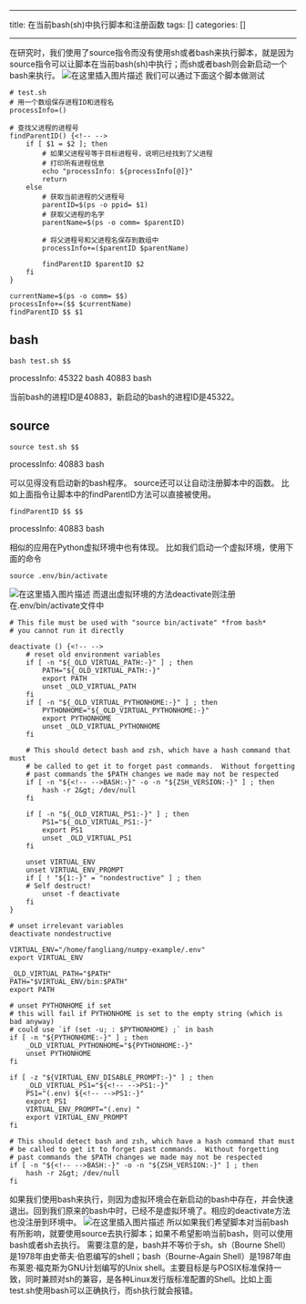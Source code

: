 
--- 
title:  在当前bash(sh)中执行脚本和注册函数 
tags: []
categories: [] 

---
在研究时，我们使用了source指令而没有使用sh或者bash来执行脚本，就是因为source指令可以让脚本在当前bash(sh)中执行；而sh或者bash则会新启动一个bash来执行。 <img src="https://img-blog.csdnimg.cn/direct/da8d1358f9094b1fb2662b6437cdb33f.png" alt="在这里插入图片描述"> 我们可以通过下面这个脚本做测试

```
# test.sh
# 用一个数组保存进程ID和进程名
processInfo=()

# 查找父进程的进程号
findParentID() {<!-- -->
    if [ $1 = $2 ]; then
        # 如果父进程号等于目标进程号，说明已经找到了父进程
        # 打印所有进程信息
        echo "processInfo: ${processInfo[@]}"
        return
    else
        # 获取当前进程的父进程号
        parentID=$(ps -o ppid= $1)
        # 获取父进程的名字
        parentName=$(ps -o comm= $parentID)

        # 将父进程号和父进程名保存到数组中
        processInfo+=($parentID $parentName)

        findParentID $parentID $2
    fi
}

currentName=$(ps -o comm= $$)
processInfo+=($$ $currentName)
findParentID $$ $1

```

## bash

```
bash test.sh $$

```

>  
 processInfo: 45322 bash 40883 bash 


当前bash的进程ID是40883，新启动的bash的进程ID是45322。

## source

```
source test.sh $$

```

>  
 processInfo: 40883 bash 


可以见得没有启动新的bash程序。 source还可以让自动注册脚本中的函数。 比如上面指令让脚本中的findParentID方法可以直接被使用。

```
findParentID $$ $$

```

>  
 processInfo: 40883 bash 


相似的应用在Python虚拟环境中也有体现。 比如我们启动一个虚拟环境，使用下面的命令

```
source .env/bin/activate

```

<img src="https://img-blog.csdnimg.cn/direct/cd6c5fd72d8e4abe85ef7c90ce979b51.png" alt="在这里插入图片描述"> 而退出虚拟环境的方法deactivate则注册在.env/bin/activate文件中

```
# This file must be used with "source bin/activate" *from bash*
# you cannot run it directly

deactivate () {<!-- -->
    # reset old environment variables
    if [ -n "${_OLD_VIRTUAL_PATH:-}" ] ; then
        PATH="${_OLD_VIRTUAL_PATH:-}"
        export PATH
        unset _OLD_VIRTUAL_PATH
    fi
    if [ -n "${_OLD_VIRTUAL_PYTHONHOME:-}" ] ; then
        PYTHONHOME="${_OLD_VIRTUAL_PYTHONHOME:-}"
        export PYTHONHOME
        unset _OLD_VIRTUAL_PYTHONHOME
    fi

    # This should detect bash and zsh, which have a hash command that must
    # be called to get it to forget past commands.  Without forgetting
    # past commands the $PATH changes we made may not be respected
    if [ -n "${<!-- -->BASH:-}" -o -n "${ZSH_VERSION:-}" ] ; then
        hash -r 2&gt; /dev/null
    fi

    if [ -n "${_OLD_VIRTUAL_PS1:-}" ] ; then
        PS1="${_OLD_VIRTUAL_PS1:-}"
        export PS1
        unset _OLD_VIRTUAL_PS1
    fi

    unset VIRTUAL_ENV
    unset VIRTUAL_ENV_PROMPT
    if [ ! "${1:-}" = "nondestructive" ] ; then
    # Self destruct!
        unset -f deactivate
    fi
}

# unset irrelevant variables
deactivate nondestructive

VIRTUAL_ENV="/home/fangliang/numpy-example/.env"
export VIRTUAL_ENV

_OLD_VIRTUAL_PATH="$PATH"
PATH="$VIRTUAL_ENV/bin:$PATH"
export PATH

# unset PYTHONHOME if set
# this will fail if PYTHONHOME is set to the empty string (which is bad anyway)
# could use `if (set -u; : $PYTHONHOME) ;` in bash
if [ -n "${PYTHONHOME:-}" ] ; then
    _OLD_VIRTUAL_PYTHONHOME="${PYTHONHOME:-}"
    unset PYTHONHOME
fi

if [ -z "${VIRTUAL_ENV_DISABLE_PROMPT:-}" ] ; then
    _OLD_VIRTUAL_PS1="${<!-- -->PS1:-}"
    PS1="(.env) ${<!-- -->PS1:-}"
    export PS1
    VIRTUAL_ENV_PROMPT="(.env) "
    export VIRTUAL_ENV_PROMPT
fi

# This should detect bash and zsh, which have a hash command that must
# be called to get it to forget past commands.  Without forgetting
# past commands the $PATH changes we made may not be respected
if [ -n "${<!-- -->BASH:-}" -o -n "${ZSH_VERSION:-}" ] ; then
    hash -r 2&gt; /dev/null
fi

```

如果我们使用bash来执行，则因为虚拟环境会在新启动的bash中存在，并会快速退出。回到我们原来的bash中时，已经不是虚拟环境了。相应的deactivate方法也没注册到环境中。 <img src="https://img-blog.csdnimg.cn/direct/54a2eda23a6d49378adba30e85a1d08d.png" alt="在这里插入图片描述"> 所以如果我们希望脚本对当前bash有所影响，就要使用source去执行脚本；如果不希望影响当前bash，则可以使用bash或者sh去执行。 需要注意的是，bash并不等价于sh。sh（Bourne Shell）是1978年由史蒂夫·伯恩编写的shell；bash（Bourne-Again Shell）是1987年由布莱恩·福克斯为GNU计划编写的Unix shell。主要目标是与POSIX标准保持一致，同时兼顾对sh的兼容，是各种Linux发行版标准配置的Shell。比如上面test.sh使用bash可以正确执行，而sh执行就会报错。
